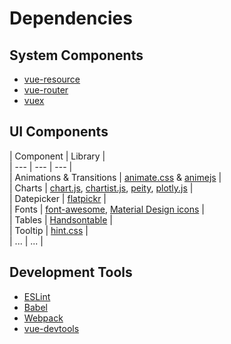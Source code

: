 # Dependencies


## System Components

* [vue-resource][]
* [vue-router][]
* [vuex][]


## UI Components

| Component | Library |  
| --- | --- | --- |  
| Animations & Transitions | [animate.css][] & [animejs][] |  
| Charts | [chart.js][], [chartist.js][], [peity][], [plotly.js][] |  
| Datepicker | [flatpickr][] |  
| Fonts | [font-awesome][], [Material Design icons][] |  
| Tables | [Handsontable][] |  
| Tooltip | [hint.css][] |  
| ... | ... |  


## Development Tools

* [ESLint][]
* [Babel][]
* [Webpack][]
* [vue-devtools][]


[animate.css]: http://daneden.github.io/animate.css/
[animejs]: http://anime-js.com/

[vue-resource]: https://github.com/vuejs/vue-resource
[vue-router]: https://github.com/vuejs/vue-router
[vuex]: https://github.com/vuejs/vuex

[hint.css]: http://kushagragour.in/lab/hint/

[flatpickr]: https://chmln.github.io/flatpickr/

[chart.js]: http://www.chartjs.org
[chartist.js]: https://gionkunz.github.io/chartist-js/index.html
[peity]: https://github.com/benpickles/peity
[plotly.js]: https://github.com/plotly/plotly.js

[Handsontable]: https://handsontable.com

[font-awesome]: http://fontawesome.io
[Material Design icons]: http://google.github.io/material-design-icons/

[Babel]: http://babeljs.io/
[ESLint]: http://eslint.org
[Webpack]: https://webpack.github.io
[vue-devtools]: https://github.com/vuejs/vue-devtools
